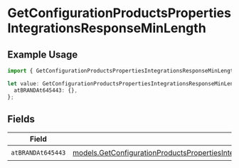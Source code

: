 # GetConfigurationProductsPropertiesIntegrationsResponseMinLength

## Example Usage

```typescript
import { GetConfigurationProductsPropertiesIntegrationsResponseMinLength } from "@vercel/sdk/models/getconfigurationproductsop.js";

let value: GetConfigurationProductsPropertiesIntegrationsResponseMinLength = {
  atBRANDAt645443: {},
};
```

## Fields

| Field                                                                                                                                                                                                                                                                                                    | Type                                                                                                                                                                                                                                                                                                     | Required                                                                                                                                                                                                                                                                                                 | Description                                                                                                                                                                                                                                                                                              |
| -------------------------------------------------------------------------------------------------------------------------------------------------------------------------------------------------------------------------------------------------------------------------------------------------------- | -------------------------------------------------------------------------------------------------------------------------------------------------------------------------------------------------------------------------------------------------------------------------------------------------------- | -------------------------------------------------------------------------------------------------------------------------------------------------------------------------------------------------------------------------------------------------------------------------------------------------------- | -------------------------------------------------------------------------------------------------------------------------------------------------------------------------------------------------------------------------------------------------------------------------------------------------------- |
| `atBRANDAt645443`                                                                                                                                                                                                                                                                                        | [models.GetConfigurationProductsPropertiesIntegrationsResponse200ApplicationJSONResponseBodyProductsMetadataSchema8ItemsMinLengthAtBRANDAt645443](../models/getconfigurationproductspropertiesintegrationsresponse200applicationjsonresponsebodyproductsmetadataschema8itemsminlengthatbrandat645443.md) | :heavy_check_mark:                                                                                                                                                                                                                                                                                       | N/A                                                                                                                                                                                                                                                                                                      |
